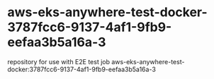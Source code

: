 # aws-eks-anywhere-test-docker-3787fcc6-9137-4af1-9fb9-eefaa3b5a16a-3
repository for use with E2E test job aws-eks-anywhere-test-docker:3787fcc6-9137-4af1-9fb9-eefaa3b5a16a-3
